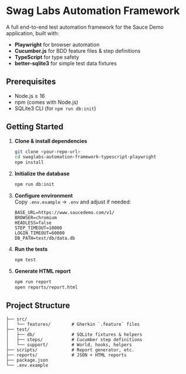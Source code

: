 # Swag Labs Automation Framework

A full end-to-end test automation framework for the Sauce Demo application, built with:

- **Playwright** for browser automation  
- **Cucumber.js** for BDD feature files & step definitions  
- **TypeScript** for type safety  
- **better-sqlite3** for simple test data fixtures  

## Prerequisites

- Node.js ≥ 16  
- npm (comes with Node.js)  
- SQLite3 CLI (for `npm run db:init`)  

## Getting Started

1. **Clone & install dependencies**  
   ```bash
   git clone <your-repo-url>
   cd swaglabs-automation-framework-typescript-playwright
   npm install
   ```

2. **Initialize the database**  
   ```bash
   npm run db:init
   ```

3. **Configure environment**  
   Copy `.env.example` → `.env` and adjust if needed:
   ```env
   BASE_URL=https://www.saucedemo.com/v1/
   BROWSER=chromium
   HEADLESS=false
   STEP_TIMEOUT=10000
   LOGIN_TIMEOUT=60000
   DB_PATH=test/db/data.db
   ```

4. **Run the tests**  
   ```bash
   npm test
   ```

5. **Generate HTML report**  
   ```bash
   npm run report
   open reports/report.html
   ```

## Project Structure

```
├── src/
│   └── features/        # Gherkin `.feature` files
├── test/
│   ├── db/              # SQLite fixtures & helpers
│   ├── steps/           # Cucumber step definitions
│   └── support/         # World, hooks, helpers
├── scripts/             # Report generator, etc.
├── reports/             # JSON + HTML reports
├── package.json
└── .env.example
```
